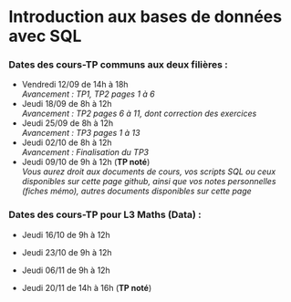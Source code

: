 # Introduction aux bases de données avec SQL

### Dates des cours-TP communs aux deux filières :
- Vendredi 12/09 de 14h à 18h \
*Avancement : TP1, TP2 pages 1 à 6*
- Jeudi 18/09 de 8h à 12h \
*Avancement : TP2 pages 6 à 11, dont correction des exercices*
- Jeudi 25/09 de 8h à 12h \
*Avancement : TP3 pages 1 à 13* 
- Jeudi 02/10 de 8h à 12h \
*Avancement : Finalisation du TP3*
- Jeudi 09/10 de 9h à 12h (**TP noté**) \
*Vous aurez droit aux documents de cours, vos scripts SQL ou ceux disponibles sur cette page github, ainsi que vos notes personnelles (fiches mémo), autres documents disponibles sur cette page*

### Dates des cours-TP pour L3 Maths (Data) :
- Jeudi 16/10 de 9h à 12h 
<!--  *Avancement : TP4* -->
- Jeudi 23/10 de 9h à 12h 
<!--*Avancement : Correction des dernières questions du TP4, TP5 survolé, TP6 jusqu'au EXISTS \ -->
<!--**Pour la prochaine fois, finir de lire la partie cours du TP6*** -->
- Jeudi 06/11 de 9h à 12h 
<!--  *Avancement : Exercices du TP6* -->
- Jeudi 20/11 de 14h à 16h (**TP noté**) 
<!--*Vous aurez droit aux documents de cours, vos scripts SQL ou ceux disponibles sur cette page github, ainsi que vos notes personnelles (fiches mémo), autres documents disponibles sur cette page* -->
